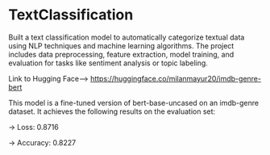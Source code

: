 # TextClassification

Built a text classification model to automatically categorize textual data using NLP techniques and machine learning algorithms. The project includes data preprocessing, feature extraction, model training, and evaluation for tasks like sentiment analysis or topic labeling.

Link to Hugging Face-->
https://huggingface.co/milanmayur20/imdb-genre-bert

This model is a fine-tuned version of bert-base-uncased on an imdb-genre dataset. It achieves the following results on the evaluation set:

-> Loss: 0.8716

-> Accuracy: 0.8227
